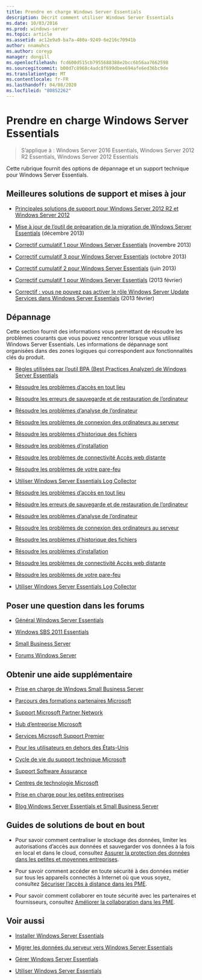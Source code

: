 ```yaml
---
title: Prendre en charge Windows Server Essentials
description: Décrit comment utiliser Windows Server Essentials
ms.date: 10/03/2016
ms.prod: windows-server
ms.topic: article
ms.assetid: ac12e9a9-ba7a-480a-9249-6e216c70941b
author: nnamuhcs
ms.author: coreyp
manager: dongill
ms.openlocfilehash: fcd600d515cb7955688388e2bcc6b56aa7662598
ms.sourcegitcommit: b00d7c8968c4adc8f699dbee694afe6ed36bc9de
ms.translationtype: MT
ms.contentlocale: fr-FR
ms.lasthandoff: 04/08/2020
ms.locfileid: "80852262"
---
```

# <a name="support-windows-server-essentials"></a>Prendre en charge Windows Server Essentials

>S’applique à : Windows Server 2016 Essentials, Windows Server 2012 R2 Essentials, Windows Server 2012 Essentials

Cette rubrique fournit des options de dépannage et un support technique pour Windows Server Essentials.  
  
##  <a name="top-support-solutions-and-updates"></a><a name="BKMK_Top"></a>Meilleures solutions de support et mises à jour  
  
-   [Principales solutions de support pour Windows Server 2012 R2 et Windows Server 2012](https://blogs.technet.com/b/topsupportsolutions/archive/2014/02/04/top-support-solutions-for-microsoft-windows-server-2012.aspx)  
  
-   [Mise à jour de l’outil de préparation de la migration de Windows Server Essentials](https://support.microsoft.com/kb/2908176) (décembre 2013)  
  
-   [Correctif cumulatif 1 pour Windows Server Essentials](https://support.microsoft.com/kb/2887595) (novembre 2013)  
  
-   [Correctif cumulatif 3 pour Windows Server Essentials](https://support.microsoft.com/kb/2862551) (octobre 2013)  
  
-   [Correctif cumulatif 2 pour Windows Server Essentials](https://support.microsoft.com/kb/2824160) (juin 2013)  
  
-   [Correctif cumulatif 1 pour Windows Server Essentials](https://support.microsoft.com/kb/2781267) (2013 février)  
  
-   [Correctif : vous ne pouvez pas activer le rôle Windows Server Update Services dans Windows Server Essentials](https://support.microsoft.com/kb/2762663) (2013 février)  
  
## <a name="troubleshoot"></a>Dépannage  
 Cette section fournit des informations vous permettant de résoudre les problèmes courants que vous pouvez rencontrer lorsque vous utilisez Windows Server Essentials. Les informations de dépannage sont organisées dans des zones logiques qui correspondent aux fonctionnalités clés du produit.  
  
-   [Règles utilisées par l’outil BPA (Best Practices Analyzer) de Windows Server Essentials](../migrate/Rules-used-by-the-Windows-Server-Essentials-Best-Practices-Analyzer--BPA--Tool.md)  
  

-   [Résoudre les problèmes d’accès en tout lieu](Troubleshoot-Anywhere-Access-in-Windows-Server-Essentials.md)  
  
-   [Résoudre les erreurs de sauvegarde et de restauration de l’ordinateur](Troubleshoot-computer-backup-and-restore-errors-in-Windows-Server-Essentials.md)  
  
-   [Résoudre les problèmes d’analyse de l’ordinateur](Troubleshoot-computer-monitoring-in-Windows-Server-Essentials.md)  
  
-   [Résoudre les problèmes de connexion des ordinateurs au serveur](Troubleshoot-connecting-computers-to-the-server-in-Windows-Server-Essentials.md)  
  
-   [Résoudre les problèmes d’historique des fichiers](Troubleshoot-File-History-in-Windows-Server-Essentials.md)  
  
-   [Résoudre les problèmes d’installation](Troubleshoot-Windows-Server-Essentials-installation.md)  
  
-   [Résoudre les problèmes de connectivité Accès web distante](Troubleshoot-Remote-Web-Access-connectivity-in-Windows-Server-Essentials.md)  
  
-   [Résoudre les problèmes de votre pare-feu](Troubleshoot-your-firewall-in-Windows-Server-Essentials.md)  
  
-   [Utiliser Windows Server Essentials Log Collector](Use-the-Windows-Server-Essentials-Log-Collector.md)  

-   [Résoudre les problèmes d’accès en tout lieu](../support/Troubleshoot-Anywhere-Access-in-Windows-Server-Essentials.md)  
  
-   [Résoudre les erreurs de sauvegarde et de restauration de l’ordinateur](../support/Troubleshoot-computer-backup-and-restore-errors-in-Windows-Server-Essentials.md)  
  
-   [Résoudre les problèmes d’analyse de l’ordinateur](../support/Troubleshoot-computer-monitoring-in-Windows-Server-Essentials.md)  
  
-   [Résoudre les problèmes de connexion des ordinateurs au serveur](../support/Troubleshoot-connecting-computers-to-the-server-in-Windows-Server-Essentials.md)  
  
-   [Résoudre les problèmes d’historique des fichiers](../support/Troubleshoot-File-History-in-Windows-Server-Essentials.md)  
  
-   [Résoudre les problèmes d’installation](../support/Troubleshoot-Windows-Server-Essentials-installation.md)  
  
-   [Résoudre les problèmes de connectivité Accès web distante](../support/Troubleshoot-Remote-Web-Access-connectivity-in-Windows-Server-Essentials.md)  
  
-   [Résoudre les problèmes de votre pare-feu](../support/Troubleshoot-your-firewall-in-Windows-Server-Essentials.md)  
  
-   [Utiliser Windows Server Essentials Log Collector](../support/Use-the-Windows-Server-Essentials-Log-Collector.md)  

  
## <a name="ask-a-question-in-the-forums"></a>Poser une question dans les forums  
  
-   [Général Windows Server Essentials](https://social.technet.microsoft.com/Forums/windowsserver/home?forum=winserveressentials)  
  
-   [Windows SBS 2011 Essentials](https://social.technet.microsoft.com/Forums/home?forum=smallbusinessserver2011essentials)  
  
-   [Small Business Server](https://social.technet.microsoft.com/Forums/home?forum=smallbusinessserver)  
  
-   [Forums Windows Server](https://social.technet.microsoft.com/Forums/windowsserver/home?category=windowsserver)  
  
## <a name="get-additional-help"></a>Obtenir une aide supplémentaire  
  
-   [Prise en charge de Windows Small Business Server](https://support.microsoft.com/oas/default.aspx?gprid=1167&st=1&wfxredirect=1&sd=gn)  
  
-   [Parcours des formations partenaires Microsoft](https://mspartnerlp.mspartner.microsoft.com/LearningPath/LearningPath/DLPaths?trackId=559&rowId=1078&trackPathId=6605)  
  
-   [Support Microsoft Partner Network](https://mspartner.microsoft.com/en/us/Pages/Support/get-support.aspx)  
  
-   [Hub d’entreprise Microsoft](http://www.microsoftbusinesshub.com/Gigya/Insider)  
  
-   [Services Microsoft Support Premier](https://www.microsoft.com/microsoftservices/support.aspx)  
  
-   [Pour les utilisateurs en dehors des États-Unis](https://support.microsoft.com/common/international.aspx?&sd=tech)  
  
-   [Cycle de vie du support technique Microsoft](https://support.microsoft.com/lifecycle/)  
  
-   [Support Software Assurance](https://support.microsoft.com/default.aspx?scid=fh;%5Bln%5D;SoftAssurance)  
  
-   [Centres de technologie Microsoft](https://www.microsoft.com/mtc/default.aspx)  
  
-   [Prise en charge pour les petites entreprises](https://smallbusiness.support.microsoft.com/contact)  
  
-   [Blog Windows Server Essentials et Small Business Server](https://blogs.technet.com/b/sbs/)  
  
## <a name="end-to-end-solution-guides"></a>Guides de solutions de bout en bout  
  
-    Pour savoir comment centraliser le stockage des données, limiter les autorisations d’accès aux données et sauvegarder vos données à la fois en local et dans le cloud, consultez [Assurer la protection des données dans les petites et moyennes entreprises](https://technet.microsoft.com/library/dn582043.aspx).  
  
-    Pour savoir comment accéder en toute sécurité à des données métier sur tous les appareils connectés à Internet où que vous soyez, consultez [Sécuriser l’accès à distance dans les PME](https://technet.microsoft.com/library/dn629457.aspx).  
  
-    Pour savoir comment collaborer en toute sécurité avec les partenaires et fournisseurs, consultez [Améliorer la collaboration dans les PME](https://technet.microsoft.com/library/dn747893.aspx).  
  
## <a name="see-also"></a>Voir aussi  
  
-   [Installer Windows Server Essentials](../install/Install-Windows-Server-Essentials.md)  
  
-   [Migrer les données du serveur vers Windows Server Essentials](../migrate/Migrate-Server-Data-to-Windows-Server-Essentials.md)  
  
-   [Gérer Windows Server Essentials](../manage/Manage-Windows-Server-Essentials.md)  
  
-   [Utiliser Windows Server Essentials](../use/Use-Windows-Server-Essentials.md)
